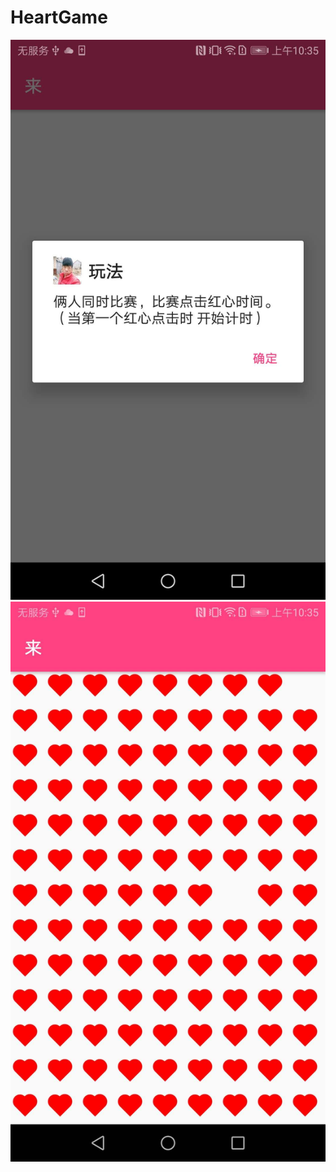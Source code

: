 # HeartGame
![效果图](https://github.com/userZhaolei/HeartGame/blob/master/image/img1.jpg)
![效果图](https://github.com/userZhaolei/HeartGame/blob/master/image/img2.jpg)
